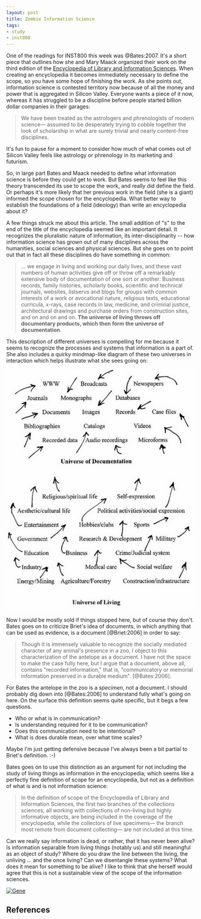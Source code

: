 ```yaml
---
layout: post
title: Zombie Information Science
tags:
- study
- inst800 
---
```


One of the readings for INST800 this week was @Bates:2007. It's a short piece that outlines how she and Mary Maack organized their work on the third edition of the [Encyclopedia of Library and Information Sciences]. When creating an encyclopedia it becomes immediately necessary to define the scope, so you have some hope of finishing the work. As she points out, information science is contested territory now because of all the money and power that is aggregated in Silicon Valley. Everyone wants a piece of it now, whereas it has struggled to be a discipline before people started billion dollar companies in their garages:

> We have been treated as the astrologers and phrenologists of modern science— assumed to be desperately trying to cobble together the look of scholarship in what are surely trivial and nearly content-free disciplines.

It's fun to pause for a moment to consider how much of what comes out of Silicon Valley feels like astrology or phrenology in its marketing and futurism. 

So, in large part Bates and Maack needed to define what information science is before they could get to work. But Bates seems to feel like this theory transcended its use to scope the work, and really did define the field. Or perhaps it's more likely that her previous work in the field (she is a giant) informed the scope chosen for the encyclopedia. What better way to establish the foundations of a field (ideology) than write an encyclopedia about it?

A few things struck me about this article. The small addition of "s" to the end of the title of the encyclopedia seemed like an important detail. It recognizes the pluralistic nature of information, its inter-disciplinarity -- how information science has grown out of many disciplines across the humanities, social sciences and physical sciences. But she goes on to point out that in fact all these disciplines do have something in common:

>  ... we engage in living and working our daily lives, and these vast numbers of human activities give off or throw off a remarkably extensive body of documentation of one sort or another: Business records, family histories, scholarly books, scientific and technical journals, websites, listservs and blogs for groups with common interests of a work or avocational nature, religious texts, educational curricula, x-rays, case records in law, medicine, and criminal justice, architectural drawings and purchase orders from construction sites, and on and on and on. **The universe of living throws off documentary products, which then form the universe of documentation**.

This description of different universes is compelling for me because it seems to recognize the processes and systems that information is a part of. She also includes a quirky mindmap-like diagram of these two universes in interaction which helps illustrate what she sees going on:

![The Universe of Living and the Universe of Documentation](/images/bates2007.png)

[Encyclopedia of Library and Information Sciences]: https://en.wikipedia.org/wiki/Encyclopedia_of_Library_and_Information_Sciences

Now I would be mostly sold if things stopped here, but of course they don't. Bates goes on to criticize Briet's idea of documents, in which anything that can be used as evidence, is a document [@Briet:2006] in order to say:

>Though it is immensely valuable to recognize the socially mediated character of any animal's presence in a zoo, I object to this characterization of the antelope as a document. I have not the space to make the case fully here, but I argue that a document, above all, contains "recorded information," that is, "communicatory or memorial information preserved in a durable medium". [@Bates:2006].

For Bates the antelope in the zoo is a *specimen*, not a document. I should probably dig down into [@Bates:2006] to understand fully what's going on here. On the surface this definition seems quite specific, but it begs a few questions. 

* Who or what is in communication?
* Is understanding required for it to be communication?
* Does this communication need to be intentional?
* What is does durable mean, over what time scales? 

Maybe I'm just getting defensive because I've always been a bit partial to Briet's definition. :-)

Bates goes on to use this distinction as an argument for not including the study of living things as information in the encyclopedia; which seems like a perfectly fine definition of scope for an encyclopedia, but not as a definition of what is and is not information science:

> In the definition of scope of the Encyclopedia of Library and Information Sciences, the first two branches of the collections sciences, all working with collections of non-living but highly informative objects, are being included in the coverage of the encyclopedia, while the collectors of live specimens— the branch most remote from document collecting— are not included at this time.

Can we really say information is dead, or rather, that it has never been alive? Is information separable from living things (notably us) and still meaningful as an object of study? Where do you draw the line between the living, the unliving ... and the once living? Can we disentangle these systems? What does it mean for something to be alive? I like to think that she herself would agree that this is not a sustainable view of the scope of the information sciences.

[![Gene](https://upload.wikimedia.org/wikipedia/commons/8/81/ADN_animation.gif)](https://en.wikipedia.org/wiki/DNA)

## References 
